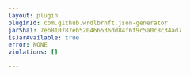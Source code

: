 ```yaml
---
layout: plugin
pluginId: com.github.wrdlbrnft.json-generator
jarSha1: 7eb810787eb520466536dd84f6f9c5a0c8c34ad7
isJarAvailable: true
error: NONE
violations: []

---
```

